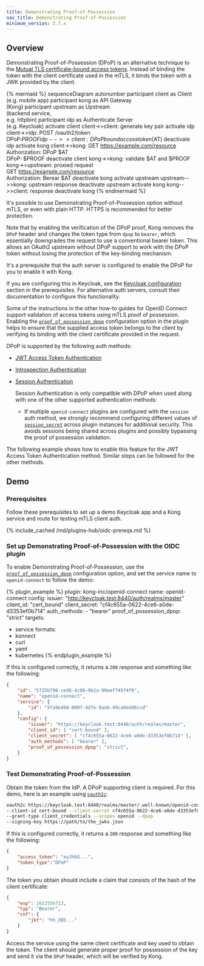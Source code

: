 ```yaml
---
title: Demonstrating Proof-of-Possession
nav_title: Demonstrating Proof-of-Possession
minimum_version: 3.7.x
---
```


## Overview

Demonstrating Proof-of-Possession (DPoP) is an alternative technique to the 
[Mutual TLS certificate-bound access tokens](/hub/kong-inc/openid-connect/how-to/client-authentication/mtls/). 
Instead of binding the token with the client certificate used in the mTLS, it binds the token with a JWK provided by the client.

<!--vale off-->
{% mermaid %}
sequenceDiagram
    autonumber
    participant client as Client <br>(e.g. mobile app)
    participant kong as API Gateway <br>(Kong)
    participant upstream as Upstream <br>(backend service,<br> e.g. httpbin)
    participant idp as Authenticate Server <br>(e.g. Keycloak)
    activate client
    client->>client: generate key pair
    activate idp
    client->>idp: POST /oauth2/token<br>DPoP:$PROOF
    idp-->>client: DPoP bound access token ($AT)
    deactivate idp
    activate kong
    client->>kong: GET https://example.com/resource<br>Authorization: DPoP $AT<br>DPoP: $PROOF
    deactivate client
    kong->>kong: validate $AT and $PROOF
    kong->>upstream: proxied request <br> GET https://example.com/resource<br>Authorization: Berear $AT
    deactivate kong
    activate upstream
    upstream-->>kong: upstream response
    deactivate upstream
    activate kong
    kong-->>client: response
    deactivate kong
{% endmermaid %}
<!--vale on-->

It's possible to use Demonstrating Proof-of-Possession option without mTLS, or even with plain HTTP. HTTPS is recommended for better protection.

Note that by enabling the verification of the DPoP proof, Kong removes the `DPoP` header and changes the token type from `dpop` to `bearer`,
which essentially downgrades the request to use a conventional bearer token.
This allows an OAuth2 upstream without DPoP support to work with the DPoP token without losing the protection of the key-binding mechanism.

It's a prerequisite that the auth server is configured to enable the DPoP for you to enable it with Kong.

If you are configuring this in Keycloak, see the [Keycloak configuration](#prerequisites) section in the prerequisites.
For alternative auth servers, consult their documentation to configure this functionality.

Some of the instructions in the other how-to guides for OpenID Connect support validation of access tokens using mTLS proof of possession.
Enabling the [`proof_of_possession_dpop`](/hub/kong-inc/openid-connect/configuration/#config-proof_of_possession_dpop) configuration option in the plugin helps to ensure that the supplied access token
belongs to the client by verifying its binding with the client certificate provided in the request.

DPoP is supported by the following auth methods:

- [JWT Access Token Authentication](/hub/kong-inc/openid-connect/how-to/authentication/jwt-access-token/)
- [Introspection Authentication](/hub/kong-inc/openid-connect/how-to/authentication/introspection/)
- [Session Authentication](/hub/kong-inc/openid-connect/how-to/authentication/session/)

   Session Authentication is only compatible with DPoP when used along with one of the other supported authentication methods:

    * If multiple `openid-connect` plugins are configured with the `session` auth method, we strongly recommend configuring different values of [`session_secret`](/hub/kong-inc/openid-connect/configuration/#config-session_secret) across plugin instances for additional security. This avoids sessions being shared across plugins and possibly bypassing the proof of possession validation.

The following example shows how to enable this feature for the JWT Access Token Authentication method. Similar steps can be followed for the other methods.

## Demo
### Prerequisites

Follow these prerequisites to set up a demo Keycloak app and a Kong service and route for testing mTLS client auth.

{% include_cached /md/plugins-hub/oidc-prereqs.md %}

### Set up Demonstrating Proof-of-Possession with the OIDC plugin

To enable Demonstrating Proof-of-Possession, use the [`proof_of_possession_dpop`](/hub/kong-inc/openid-connect/configuration/#config-proof_of_possession_dpop) configuration option,
and set the service name to `openid-connect` to follow the demo:

<!-- vale off -->
{% plugin_example %}
plugin: kong-inc/openid-connect
name: openid-connect
config:
  issuer: "http://keycloak.test:8440/auth/realms/master"
  client_id: "cert_bound"
  client_secret: "cf4c655a-0622-4ce6-a0de-d3353ef0b714"
  auth_methods:
    - "bearer"
  proof_of_possession_dpop: "strict"
targets:
  - service
formats:
  - konnect
  - curl
  - yaml
  - kubernetes
{% endplugin_example %}
<!-- vale on -->

If this is configured correctly, it returns a `200` response and something like the following:


```json
{
    "id": "5f35b796-ced6-4c00-9b2a-90eef745f4f9",
    "name": "openid-connect",
    "service": {
        "id": "5fa9e468-0007-4d7e-9aeb-49ca9edd6ccd"
    },
    "config": {
        "issuer": "https://keycloak.test:8440/auth/realms/master",
        "client_id": [ "cert-bound" ],
        "client_secret": [ "cf4c655a-0622-4ce6-a0de-d3353ef0b714" ],
        "auth_methods": [ "bearer" ],
        "proof_of_possession_dpop": "strict",
    }
}
```

### Test Demonstrating Proof-of-Possession

Obtain the token from the IdP. A DPoP supporting client is required. For this demo, here is an example using [`oauth2c`](https://github.com/cloudentity/oauth2c.git):

```bash
oauth2c https://keycloak.test:8440/realms/master/.well-known/openid-configuration \
--client-id cert-bound --client-secret cf4c655a-0622-4ce6-a0de-d3353ef0b714       \
--grant-type client_credentials --scopes openid --dpop                            \
--signing-key https://path/to/the_jwks.json
```

If this is configured correctly, it returns a `200` response and something like the following:
```json
{
    "access_token": "eyJhbG...",
    "token_type":"DPoP"
}
```

The token you obtain should include a claim that consists of the hash of the client certificate:
```json
{
    "exp": 1622556713,
    "typ": "Bearer",
    "cnf": {
        "jkt": "hh_XBS..."
    }
}
```

Access the service using the same client certificate and key used to obtain the token.
The client should generate proper proof for possession of the key and send it via the `DPoP` header, which will be verified by Kong.
